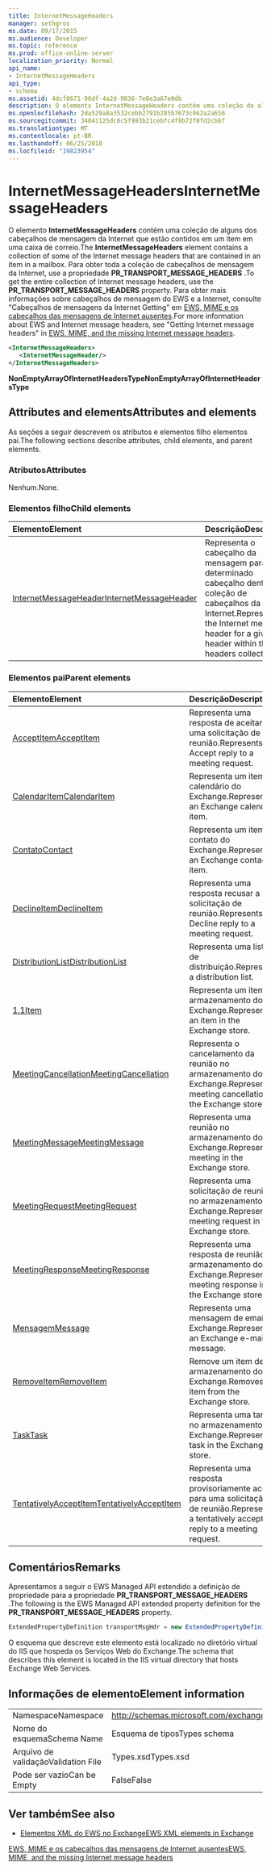 ```yaml
---
title: InternetMessageHeaders
manager: sethgros
ms.date: 09/17/2015
ms.audience: Developer
ms.topic: reference
ms.prod: office-online-server
localization_priority: Normal
api_name:
- InternetMessageHeaders
api_type:
- schema
ms.assetid: 4dcf8671-96df-4a2d-9836-7e8e3a67e0db
description: O elemento InternetMessageHeaders contém uma coleção de alguns dos cabeçalhos de mensagem da Internet que estão contidos em um item em uma caixa de correio. Para obter toda a coleção de cabeçalhos de mensagem da Internet, use a propriedade PR_TRANSPORT_MESSAGE_HEADERS. Para obter mais informações sobre o EWS e cabeçalhos de mensagens da Internet, seeGetting Internet mensagem headersin EWS, MIME e os cabeçalhos das mensagens de Internet ausentes.
ms.openlocfilehash: 2da529a8a3532cebb2791b285b7673c962a2a656
ms.sourcegitcommit: 34041125dc8c5f993b21cebfc4f8b72f0fd2cb6f
ms.translationtype: MT
ms.contentlocale: pt-BR
ms.lasthandoff: 06/25/2018
ms.locfileid: "19823954"
---
```

# <a name="internetmessageheaders"></a><span data-ttu-id="abf62-105">InternetMessageHeaders</span><span class="sxs-lookup"><span data-stu-id="abf62-105">InternetMessageHeaders</span></span>

<span data-ttu-id="abf62-106">O elemento **InternetMessageHeaders** contém uma coleção de alguns dos cabeçalhos de mensagem da Internet que estão contidos em um item em uma caixa de correio.</span><span class="sxs-lookup"><span data-stu-id="abf62-106">The **InternetMessageHeaders** element contains a collection of some of the Internet message headers that are contained in an item in a mailbox.</span></span> <span data-ttu-id="abf62-107">Para obter toda a coleção de cabeçalhos de mensagem da Internet, use a propriedade **PR_TRANSPORT_MESSAGE_HEADERS** .</span><span class="sxs-lookup"><span data-stu-id="abf62-107">To get the entire collection of Internet message headers, use the **PR_TRANSPORT_MESSAGE_HEADERS** property.</span></span> <span data-ttu-id="abf62-108">Para obter mais informações sobre cabeçalhos de mensagem do EWS e a Internet, consulte "Cabeçalhos de mensagens da Internet Getting" em [EWS, MIME e os cabeçalhos das mensagens de Internet ausentes](http://msdn.microsoft.com/en-us/library/exchange/hh545614%28v=exchg.140%29.aspx).</span><span class="sxs-lookup"><span data-stu-id="abf62-108">For more information about EWS and Internet message headers, see "Getting Internet message headers" in [EWS, MIME, and the missing Internet message headers](http://msdn.microsoft.com/en-us/library/exchange/hh545614%28v=exchg.140%29.aspx).</span></span>
  
```XML
<InternetMessageHeaders>
   <InternetMessageHeader/>
</InternetMessageHeaders>
```

 <span data-ttu-id="abf62-109">**NonEmptyArrayOfInternetHeadersType**</span><span class="sxs-lookup"><span data-stu-id="abf62-109">**NonEmptyArrayOfInternetHeadersType**</span></span>
## <a name="attributes-and-elements"></a><span data-ttu-id="abf62-110">Attributes and elements</span><span class="sxs-lookup"><span data-stu-id="abf62-110">Attributes and elements</span></span>

<span data-ttu-id="abf62-111">As seções a seguir descrevem os atributos e elementos filho elementos pai.</span><span class="sxs-lookup"><span data-stu-id="abf62-111">The following sections describe attributes, child elements, and parent elements.</span></span>
  
### <a name="attributes"></a><span data-ttu-id="abf62-112">Atributos</span><span class="sxs-lookup"><span data-stu-id="abf62-112">Attributes</span></span>

<span data-ttu-id="abf62-113">Nenhum.</span><span class="sxs-lookup"><span data-stu-id="abf62-113">None.</span></span>
  
### <a name="child-elements"></a><span data-ttu-id="abf62-114">Elementos filho</span><span class="sxs-lookup"><span data-stu-id="abf62-114">Child elements</span></span>

|<span data-ttu-id="abf62-115">**Elemento**</span><span class="sxs-lookup"><span data-stu-id="abf62-115">**Element**</span></span>|<span data-ttu-id="abf62-116">**Descrição**</span><span class="sxs-lookup"><span data-stu-id="abf62-116">**Description**</span></span>|
|:-----|:-----|
|[<span data-ttu-id="abf62-117">InternetMessageHeader</span><span class="sxs-lookup"><span data-stu-id="abf62-117">InternetMessageHeader</span></span>](internetmessageheader.md) <br/> |<span data-ttu-id="abf62-118">Representa o cabeçalho da mensagem para um determinado cabeçalho dentro da coleção de cabeçalhos da Internet.</span><span class="sxs-lookup"><span data-stu-id="abf62-118">Represents the Internet message header for a given header within the headers collection.</span></span>  <br/> |
   
### <a name="parent-elements"></a><span data-ttu-id="abf62-119">Elementos pai</span><span class="sxs-lookup"><span data-stu-id="abf62-119">Parent elements</span></span>

|<span data-ttu-id="abf62-120">**Elemento**</span><span class="sxs-lookup"><span data-stu-id="abf62-120">**Element**</span></span>|<span data-ttu-id="abf62-121">**Descrição**</span><span class="sxs-lookup"><span data-stu-id="abf62-121">**Description**</span></span>|
|:-----|:-----|
|[<span data-ttu-id="abf62-122">AcceptItem</span><span class="sxs-lookup"><span data-stu-id="abf62-122">AcceptItem</span></span>](acceptitem.md) <br/> |<span data-ttu-id="abf62-123">Representa uma resposta de aceitar a uma solicitação de reunião.</span><span class="sxs-lookup"><span data-stu-id="abf62-123">Represents an Accept reply to a meeting request.</span></span>  <br/> |
|[<span data-ttu-id="abf62-124">CalendarItem</span><span class="sxs-lookup"><span data-stu-id="abf62-124">CalendarItem</span></span>](calendaritem.md) <br/> |<span data-ttu-id="abf62-125">Representa um item de calendário do Exchange.</span><span class="sxs-lookup"><span data-stu-id="abf62-125">Represents an Exchange calendar item.</span></span>  <br/> |
|[<span data-ttu-id="abf62-126">Contato</span><span class="sxs-lookup"><span data-stu-id="abf62-126">Contact</span></span>](contact.md) <br/> |<span data-ttu-id="abf62-127">Representa um item de contato do Exchange.</span><span class="sxs-lookup"><span data-stu-id="abf62-127">Represents an Exchange contact item.</span></span>  <br/> |
|[<span data-ttu-id="abf62-128">DeclineItem</span><span class="sxs-lookup"><span data-stu-id="abf62-128">DeclineItem</span></span>](declineitem.md) <br/> |<span data-ttu-id="abf62-129">Representa uma resposta recusar a uma solicitação de reunião.</span><span class="sxs-lookup"><span data-stu-id="abf62-129">Represents a Decline reply to a meeting request.</span></span>  <br/> |
|[<span data-ttu-id="abf62-130">DistributionList</span><span class="sxs-lookup"><span data-stu-id="abf62-130">DistributionList</span></span>](distributionlist.md) <br/> |<span data-ttu-id="abf62-131">Representa uma lista de distribuição.</span><span class="sxs-lookup"><span data-stu-id="abf62-131">Represents a distribution list.</span></span>  <br/> |
|[<span data-ttu-id="abf62-132">1.1</span><span class="sxs-lookup"><span data-stu-id="abf62-132">Item</span></span>](item.md) <br/> |<span data-ttu-id="abf62-133">Representa um item no armazenamento do Exchange.</span><span class="sxs-lookup"><span data-stu-id="abf62-133">Represents an item in the Exchange store.</span></span>  <br/> |
|[<span data-ttu-id="abf62-134">MeetingCancellation</span><span class="sxs-lookup"><span data-stu-id="abf62-134">MeetingCancellation</span></span>](meetingcancellation.md) <br/> |<span data-ttu-id="abf62-135">Representa o cancelamento da reunião no armazenamento do Exchange.</span><span class="sxs-lookup"><span data-stu-id="abf62-135">Represents a meeting cancellation in the Exchange store.</span></span>  <br/> |
|[<span data-ttu-id="abf62-136">MeetingMessage</span><span class="sxs-lookup"><span data-stu-id="abf62-136">MeetingMessage</span></span>](meetingmessage.md) <br/> |<span data-ttu-id="abf62-137">Representa uma reunião no armazenamento do Exchange.</span><span class="sxs-lookup"><span data-stu-id="abf62-137">Represents a meeting in the Exchange store.</span></span>  <br/> |
|[<span data-ttu-id="abf62-138">MeetingRequest</span><span class="sxs-lookup"><span data-stu-id="abf62-138">MeetingRequest</span></span>](meetingrequest.md) <br/> |<span data-ttu-id="abf62-139">Representa uma solicitação de reunião no armazenamento do Exchange.</span><span class="sxs-lookup"><span data-stu-id="abf62-139">Represents a meeting request in the Exchange store.</span></span>  <br/> |
|[<span data-ttu-id="abf62-140">MeetingResponse</span><span class="sxs-lookup"><span data-stu-id="abf62-140">MeetingResponse</span></span>](meetingresponse.md) <br/> |<span data-ttu-id="abf62-141">Representa uma resposta de reunião no armazenamento do Exchange.</span><span class="sxs-lookup"><span data-stu-id="abf62-141">Represents a meeting response in the Exchange store.</span></span>  <br/> |
|[<span data-ttu-id="abf62-142">Mensagem</span><span class="sxs-lookup"><span data-stu-id="abf62-142">Message</span></span>](message-ex15websvcsotherref.md) <br/> |<span data-ttu-id="abf62-143">Representa uma mensagem de email do Exchange.</span><span class="sxs-lookup"><span data-stu-id="abf62-143">Represents an Exchange e-mail message.</span></span>  <br/> |
|[<span data-ttu-id="abf62-144">RemoveItem</span><span class="sxs-lookup"><span data-stu-id="abf62-144">RemoveItem</span></span>](removeitem.md) <br/> |<span data-ttu-id="abf62-145">Remove um item de armazenamento do Exchange.</span><span class="sxs-lookup"><span data-stu-id="abf62-145">Removes an item from the Exchange store.</span></span>  <br/> |
|[<span data-ttu-id="abf62-146">Task</span><span class="sxs-lookup"><span data-stu-id="abf62-146">Task</span></span>](task.md) <br/> |<span data-ttu-id="abf62-147">Representa uma tarefa no armazenamento do Exchange.</span><span class="sxs-lookup"><span data-stu-id="abf62-147">Represents a task in the Exchange store.</span></span>  <br/> |
|[<span data-ttu-id="abf62-148">TentativelyAcceptItem</span><span class="sxs-lookup"><span data-stu-id="abf62-148">TentativelyAcceptItem</span></span>](tentativelyacceptitem.md) <br/> |<span data-ttu-id="abf62-149">Representa uma resposta provisoriamente aceita para uma solicitação de reunião.</span><span class="sxs-lookup"><span data-stu-id="abf62-149">Represents a tentatively accepted reply to a meeting request.</span></span>  <br/> |
   
## <a name="remarks"></a><span data-ttu-id="abf62-150">Comentários</span><span class="sxs-lookup"><span data-stu-id="abf62-150">Remarks</span></span>

<span data-ttu-id="abf62-151">Apresentamos a seguir o EWS Managed API estendido a definição de propriedade para a propriedade **PR_TRANSPORT_MESSAGE_HEADERS** .</span><span class="sxs-lookup"><span data-stu-id="abf62-151">The following is the EWS Managed API extended property definition for the **PR_TRANSPORT_MESSAGE_HEADERS** property.</span></span> 
  
```cs
ExtendedPropertyDefinition transportMsgHdr = new ExtendedPropertyDefinition(0x007D, MapiPropertyType.String);
```

<span data-ttu-id="abf62-152">O esquema que descreve este elemento está localizado no diretório virtual do IIS que hospeda os Serviços Web do Exchange.</span><span class="sxs-lookup"><span data-stu-id="abf62-152">The schema that describes this element is located in the IIS virtual directory that hosts Exchange Web Services.</span></span>
  
## <a name="element-information"></a><span data-ttu-id="abf62-153">Informações de elemento</span><span class="sxs-lookup"><span data-stu-id="abf62-153">Element information</span></span>

|||
|:-----|:-----|
|<span data-ttu-id="abf62-154">Namespace</span><span class="sxs-lookup"><span data-stu-id="abf62-154">Namespace</span></span>  <br/> |http://schemas.microsoft.com/exchange/services/2006/types  <br/> |
|<span data-ttu-id="abf62-155">Nome do esquema</span><span class="sxs-lookup"><span data-stu-id="abf62-155">Schema Name</span></span>  <br/> |<span data-ttu-id="abf62-156">Esquema de tipos</span><span class="sxs-lookup"><span data-stu-id="abf62-156">Types schema</span></span>  <br/> |
|<span data-ttu-id="abf62-157">Arquivo de validação</span><span class="sxs-lookup"><span data-stu-id="abf62-157">Validation File</span></span>  <br/> |<span data-ttu-id="abf62-158">Types.xsd</span><span class="sxs-lookup"><span data-stu-id="abf62-158">Types.xsd</span></span>  <br/> |
|<span data-ttu-id="abf62-159">Pode ser vazio</span><span class="sxs-lookup"><span data-stu-id="abf62-159">Can be Empty</span></span>  <br/> |<span data-ttu-id="abf62-160">False</span><span class="sxs-lookup"><span data-stu-id="abf62-160">False</span></span>  <br/> |
   
## <a name="see-also"></a><span data-ttu-id="abf62-161">Ver também</span><span class="sxs-lookup"><span data-stu-id="abf62-161">See also</span></span>



- [<span data-ttu-id="abf62-162">Elementos XML do EWS no Exchange</span><span class="sxs-lookup"><span data-stu-id="abf62-162">EWS XML elements in Exchange</span></span>](ews-xml-elements-in-exchange.md)


[<span data-ttu-id="abf62-163">EWS, MIME e os cabeçalhos das mensagens de Internet ausentes</span><span class="sxs-lookup"><span data-stu-id="abf62-163">EWS, MIME, and the missing Internet message headers</span></span>](http://msdn.microsoft.com/en-us/library/exchange/hh545614%28v=exchg.140%29.aspx)

